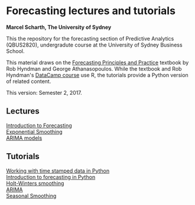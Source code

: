 # Forecasting lectures and tutorials
**Marcel Scharth, The University of Sydney**

This the repository for the forecasting section of Predictive Analytics (QBUS2820), undergradute course at the University of Sydney Business School. 

This material draws on the [Forecasting Principles and Practice](https://www.otexts.org/fpp) textbook by Rob Hyndman and George Athanasopoulos. While the textbook and Rob Hyndman's [DataCamp course](https://www.datacamp.com/courses/forecasting-using-r) use R, the tutorials provide a Python version of related content.  

This version: Semester 2, 2017.


## Lectures

[Introduction to Forecasting](https://github.com/mscharth/forecasting/blob/master/Lectures/QBUS2820-11.pdf)
<br/>[Exponential Smoothing](https://github.com/mscharth/forecasting/blob/master/Lectures/QBUS2820-12.pdf)
<br/>[ARIMA models](https://github.com/mscharth/forecasting/blob/master/Lectures/QBUS2820-13.pdf)

## Tutorials

[Working with time stamped data in Python](https://nbviewer.jupyter.org/github.com/mscharth/forecasting/blob/master/Tutorial07%20Time%20Stamped.ipynb)
<br/>[Introduction to forecasting in Python](https://nbviewer.jupyter.org/github.com/mscharth/forecasting/blob/master/Tutorial11%20Forecasting.ipynb)
<br/>[Holt-Winters smoothing](https://nbviewer.jupyter.org/github.com/mscharth/forecasting/blob/master/Tutorial12%20Holt%20Winters%20Smoothing.ipynb)
<br/>[ARIMA](https://nbviewer.jupyter.org/github.com/mscharth/forecasting/blob/master/Tutorial13%20ARIMA.ipynb)
<br/>[Seasonal Smoothing](https://nbviewer.jupyter.org/github.com/mscharth/forecasting/blob/master/Tutorial14%20Seasonal%20ARIMA.ipynb)






